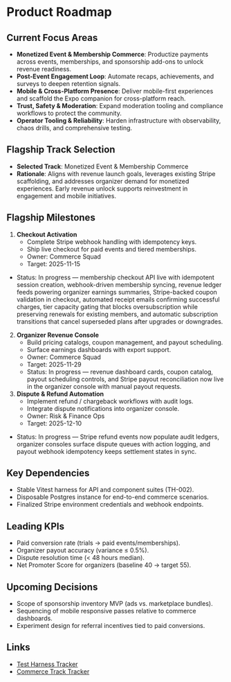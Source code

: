 # Product Roadmap

## Current Focus Areas
- **Monetized Event & Membership Commerce**: Productize payments across events, memberships, and sponsorship add-ons to unlock revenue readiness.
- **Post-Event Engagement Loop**: Automate recaps, achievements, and surveys to deepen retention signals.
- **Mobile & Cross-Platform Presence**: Deliver mobile-first experiences and scaffold the Expo companion for cross-platform reach.
- **Trust, Safety & Moderation**: Expand moderation tooling and compliance workflows to protect the community.
- **Operator Tooling & Reliability**: Harden infrastructure with observability, chaos drills, and comprehensive testing.

## Flagship Track Selection
- **Selected Track**: Monetized Event & Membership Commerce
- **Rationale**: Aligns with revenue launch goals, leverages existing Stripe scaffolding, and addresses organizer demand for monetized experiences. Early revenue unlock supports reinvestment in engagement and mobile initiatives.

## Flagship Milestones
1. **Checkout Activation**
   - Complete Stripe webhook handling with idempotency keys.
   - Ship live checkout for paid events and tiered memberships.
   - Owner: Commerce Squad
   - Target: 2025-11-15
  - Status: In progress — membership checkout API live with idempotent session creation, webhook-driven membership syncing, revenue ledger feeds powering organizer earnings summaries, Stripe-backed coupon validation in checkout, automated receipt emails confirming successful charges, tier capacity gating that blocks oversubscription while preserving renewals for existing members, and automatic subscription transitions that cancel superseded plans after upgrades or downgrades.
2. **Organizer Revenue Console**
   - Build pricing catalogs, coupon management, and payout scheduling.
   - Surface earnings dashboards with export support.
   - Owner: Commerce Squad
   - Target: 2025-11-29
   - Status: In progress — revenue dashboard cards, coupon catalog, payout scheduling controls, and Stripe payout reconciliation now live in the organizer console with manual payout requests.
3. **Dispute & Refund Automation**
   - Implement refund / chargeback workflows with audit logs.
   - Integrate dispute notifications into organizer console.
   - Owner: Risk & Finance Ops
   - Target: 2025-12-10
  - Status: In progress — Stripe refund events now populate audit ledgers, organizer consoles surface dispute queues with action logging, and payout webhook idempotency keeps settlement states in sync.

## Key Dependencies
- Stable Vitest harness for API and component suites (TH-002).
- Disposable Postgres instance for end-to-end commerce scenarios.
- Finalized Stripe environment credentials and webhook endpoints.

## Leading KPIs
- Paid conversion rate (trials → paid events/memberships).
- Organizer payout accuracy (variance ≤ 0.5%).
- Dispute resolution time (< 48 hours median).
- Net Promoter Score for organizers (baseline 40 → target 55).

## Upcoming Decisions
- Scope of sponsorship inventory MVP (ads vs. marketplace bundles).
- Sequencing of mobile responsive passes relative to commerce dashboards.
- Experiment design for referral incentives tied to paid conversions.

## Links
- [Test Harness Tracker](./Problem_Tracker_TestHarness.md)
- [Commerce Track Tracker](./Problem_Tracker_Commerce.md)
